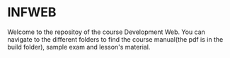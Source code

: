 # INFWEB
Welcome to the repositoy of the course Development Web. You can navigate to the different folders to find the course manual(the pdf is in the build folder), sample exam and lesson's material. 
